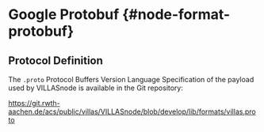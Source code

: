 # Google Protobuf {#node-format-protobuf}

## Protocol Definition

The `.proto` Protocol Buffers Version Language Specification of the payload used by VILLASnode is available in the Git repository:

https://git.rwth-aachen.de/acs/public/villas/VILLASnode/blob/develop/lib/formats/villas.proto
